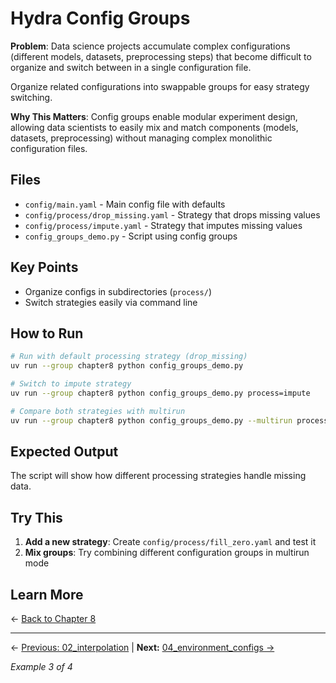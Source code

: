 # Hydra Config Groups

**Problem**: Data science projects accumulate complex configurations (different models, datasets, preprocessing steps) that become difficult to organize and switch between in a single configuration file.

Organize related configurations into swappable groups for easy strategy switching.

**Why This Matters**: Config groups enable modular experiment design, allowing data scientists to easily mix and match components (models, datasets, preprocessing) without managing complex monolithic configuration files.

## Files

- `config/main.yaml` - Main config file with defaults
- `config/process/drop_missing.yaml` - Strategy that drops missing values
- `config/process/impute.yaml` - Strategy that imputes missing values
- `config_groups_demo.py` - Script using config groups

## Key Points

- Organize configs in subdirectories (`process/`)
- Switch strategies easily via command line

## How to Run

```bash
# Run with default processing strategy (drop_missing)
uv run --group chapter8 python config_groups_demo.py

# Switch to impute strategy
uv run --group chapter8 python config_groups_demo.py process=impute

# Compare both strategies with multirun
uv run --group chapter8 python config_groups_demo.py --multirun process=drop_missing,impute
```

## Expected Output

The script will show how different processing strategies handle missing data.

## Try This

1. **Add a new strategy**: Create `config/process/fill_zero.yaml` and test it
2. **Mix groups**: Try combining different configuration groups in multirun mode

## Learn More

← [Back to Chapter 8](../README.md)

---

← [Previous: 02_interpolation](../02_interpolation/README.md) | **Next:** [04_environment_configs →](../04_environment_configs/README.md)

*Example 3 of 4*
